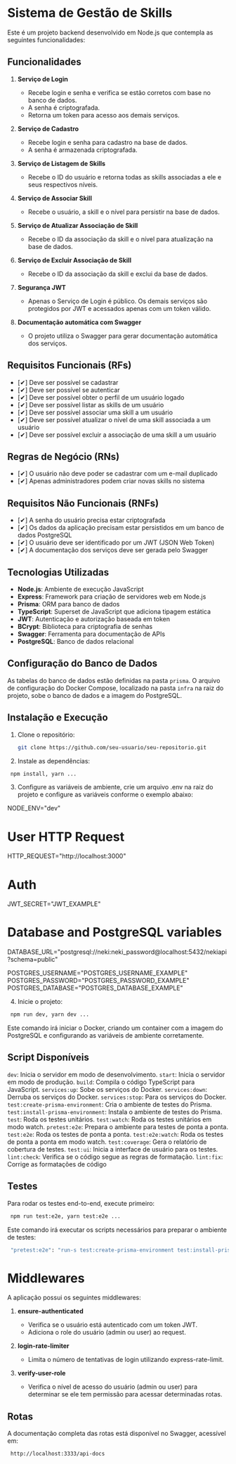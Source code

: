 # Sistema de Gestão de Skills

Este é um projeto backend desenvolvido em Node.js que contempla as seguintes funcionalidades:

## Funcionalidades

1. **Serviço de Login**

   - Recebe login e senha e verifica se estão corretos com base no banco de dados.
   - A senha é criptografada.
   - Retorna um token para acesso aos demais serviços.

2. **Serviço de Cadastro**

   - Recebe login e senha para cadastro na base de dados.
   - A senha é armazenada criptografada.

3. **Serviço de Listagem de Skills**

   - Recebe o ID do usuário e retorna todas as skills associadas a ele e seus respectivos níveis.

4. **Serviço de Associar Skill**

   - Recebe o usuário, a skill e o nível para persistir na base de dados.

5. **Serviço de Atualizar Associação de Skill**

   - Recebe o ID da associação da skill e o nível para atualização na base de dados.

6. **Serviço de Excluir Associação de Skill**

   - Recebe o ID da associação da skill e exclui da base de dados.

7. **Segurança JWT**

   - Apenas o Serviço de Login é público. Os demais serviços são protegidos por JWT e acessados apenas com um token válido.

8. **Documentação automática com Swagger**
   - O projeto utiliza o Swagger para gerar documentação automática dos serviços.

## Requisitos Funcionais (RFs)

- [✔] Deve ser possível se cadastrar
- [✔] Deve ser possível se autenticar
- [✔] Deve ser possível obter o perfil de um usuário logado
- [✔] Deve ser possível listar as skills de um usuário
- [✔] Deve ser possível associar uma skill a um usuário
- [✔] Deve ser possível atualizar o nível de uma skill associada a um usuário
- [✔] Deve ser possível excluir a associação de uma skill a um usuário

## Regras de Negócio (RNs)

- [✔] O usuário não deve poder se cadastrar com um e-mail duplicado
- [✔] Apenas administradores podem criar novas skills no sistema

## Requisitos Não Funcionais (RNFs)

- [✔] A senha do usuário precisa estar criptografada
- [✔] Os dados da aplicação precisam estar persistidos em um banco de dados PostgreSQL
- [✔] O usuário deve ser identificado por um JWT (JSON Web Token)
- [✔] A documentação dos serviços deve ser gerada pelo Swagger

## Tecnologias Utilizadas

- **Node.js**: Ambiente de execução JavaScript
- **Express**: Framework para criação de servidores web em Node.js
- **Prisma**: ORM para banco de dados
- **TypeScript**: Superset de JavaScript que adiciona tipagem estática
- **JWT**: Autenticação e autorização baseada em token
- **BCrypt**: Biblioteca para criptografia de senhas
- **Swagger**: Ferramenta para documentação de APIs
- **PostgreSQL**: Banco de dados relacional

## Configuração do Banco de Dados

As tabelas do banco de dados estão definidas na pasta `prisma`. O arquivo de configuração do Docker Compose, localizado na pasta `infra` na raiz do projeto, sobe o banco de dados e a imagem do PostgreSQL.

## Instalação e Execução

1. Clone o repositório:

   ```bash
   git clone https://github.com/seu-usuario/seu-repositorio.git
   ```

2. Instale as dependências:

```bash
 npm install, yarn ...
```

3. Configure as variáveis de ambiente, crie um arquivo .env na raiz do projeto e configure as variáveis conforme o exemplo abaixo:

NODE_ENV="dev"

# User HTTP Request

HTTP_REQUEST="http://localhost:3000"

# Auth

JWT_SECRET="JWT_EXAMPLE"

# Database and PostgreSQL variables

DATABASE_URL="postgresql://neki:neki_password@localhost:5432/nekiapi?schema=public"

POSTGRES_USERNAME="POSTGRES_USERNAME_EXAMPLE"
POSTGRES_PASSWORD="POSTGRES_PASSWORD_EXAMPLE"
POSTGRES_DATABASE="POSTGRES_DATABASE_EXAMPLE"

4. Inicie o projeto:

```bash
 npm run dev, yarn dev ...
```

Este comando irá iniciar o Docker, criando um container com a imagem do PostgreSQL e configurando as variáveis de ambiente corretamente.

## Script Disponíveis

`dev`: Inicia o servidor em modo de desenvolvimento.
`start`: Inicia o servidor em modo de produção.
`build`: Compila o código TypeScript para JavaScript.
`services:up`: Sobe os serviços do Docker.
`services:down`: Derruba os serviços do Docker.
`services:stop`: Para os serviços do Docker.
`test:create-prisma-environment`: Cria o ambiente de testes do Prisma.
`test:install-prisma-environment`: Instala o ambiente de testes do Prisma.
`test`: Roda os testes unitários.
`test:watch`: Roda os testes unitários em modo watch.
`pretest:e2e`: Prepara o ambiente para testes de ponta a ponta.
`test:e2e`: Roda os testes de ponta a ponta.
`test:e2e:watch`: Roda os testes de ponta a ponta em modo watch.
`test:coverage`: Gera o relatório de cobertura de testes.
`test:ui`: Inicia a interface de usuário para os testes.
`lint:check`: Verifica se o código segue as regras de formatação.
`lint:fix`: Corrige as formatações de código

## Testes

Para rodar os testes end-to-end, execute primeiro:

```bash
 npm run test:e2e, yarn test:e2e ...
```

Este comando irá executar os scripts necessários para preparar o ambiente de testes:

```bash
 "pretest:e2e": "run-s test:create-prisma-environment test:install-prisma-environment"
```

# Middlewares

A aplicação possui os seguintes middlewares:

1. **ensure-authenticated**

   - Verifica se o usuário está autenticado com um token JWT.
   - Adiciona o role do usuário (admin ou user) ao request.

2. **login-rate-limiter**

   - Limita o número de tentativas de login utilizando express-rate-limit.

3. **verify-user-role**

   - Verifica o nível de acesso do usuário (admin ou user) para determinar se ele tem permissão para acessar determinadas rotas.

## Rotas

A documentação completa das rotas está disponível no Swagger, acessível em:

```bash
 http://localhost:3333/api-docs
```
